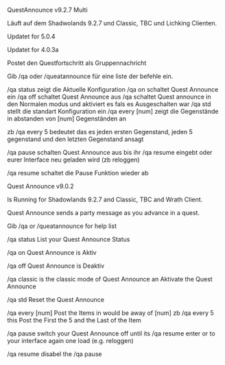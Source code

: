 QuestAnnounce v9.2.7 Multi

Läuft auf dem Shadwolands 9.2.7 und Classic, TBC und Lichking Clienten.


Updatet for 5.0.4


Updatet for 4.0.3a

Postet den Questfortschritt als Gruppennachricht


Gib /qa oder /queatannounce für eine liste der befehle ein.

/qa status zeigt die Aktuelle Konfiguration
/qa on schaltet Quest Announce ein
/qa off schaltet Quest Announce aus
/qa schaltet Quest announce in den Normalen modus und aktiviert es fals es Ausgeschalten war
/qa std stellt die standart Konfiguration ein
/qa every [num] zeigt die Gegenstände in abstanden von [num] Gegenständen an

zb /qa every 5 bedeutet das es jeden ersten Gegenstand, jeden 5 gegenstand und den letzten Gegenstand ansagt

/qa pause schalten Quest Announce aus bis ihr /qa resume eingebt oder eurer Interface neu geladen wird (zb reloggen)

/qa resume schaltet die Pause Funktion wieder ab



Quest Announce v9.0.2

Is Running for Shadowlands 9.2.7 and Classic, TBC and Wrath Client.



Quest Announce sends a party message as you advance in a quest.

Gib /qa or /queatannounce for help list

/qa status List your Quest Announce Status

/qa on Quest Announce is Aktiv

/qa off Quest Announce is Deaktiv

/qa classic is the classic mode of Quest Announce an Aktivate the Quest Announce

/qa std Reset the Quest Announce

/qa every [num] Post the Items in would be away of [num] zb /qa every 5 this Post the First the 5 and the Last of the Item

/qa pause switch your Quest Announce off until its /qa resume enter or to your interface again one load (e.g. reloggen)

/qa resume disabel the /qa pause
